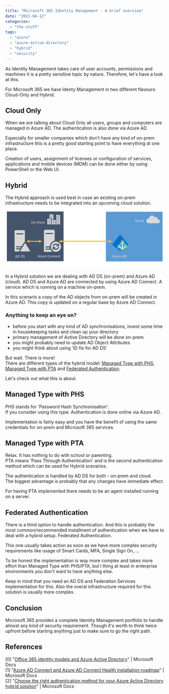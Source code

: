 ```yaml
---
title: "Microsoft 365 Identity Management - A brief overview"
date: "2021-04-12"
categories: 
  - "the-stuff"
tags: 
  - "azure"
  - "azure-active-directory"
  - "hybrid"
  - "security"
---
```


As Identity Management takes care of user accounts, permissions and machines it is a pretty sensitive topic by nature. Therefore, let's have a look at this.

For Microsoft 365 we have Identy Management in two different flavours: Cloud-Only and Hybrid.

## Cloud Only

When we are talking about Cloud Only all users, groups and computers are managed in Azure AD. The authentication is also done via Azure AD.

Especially for smaller companies which don't have any kind of on-prem infrastructure this is a pretty good starting point to have everything at one place.

Creation of users, assignment of licenses or configuration of services, applications and mobile devices (MDM) can be done either by using PowerShell or the Web UI.

## Hybrid

The Hybrid approach is used best in case an existing on-prem infrastructure needs to be integrated into an upcoming cloud solution.

![](images/microsoft365idmanagement.azureadconnect.000.png)

In a Hybrid solution we are dealing with AD DS (on-prem) and Azure AD (cloud). AD DS and Azure AD are connected by using Azure AD Connect. A service which is running on a machine on-prem.

In this scenario a copy of the AD objects from on-prem will be created in Azure AD. This copy is updated on a regular base by Azure AD Connect.

### Anything to keep an eye on?

- before you start with any kind of AD synchronisations, invest some time in housekeeping tasks and clean up your directory
- primary management of Active Directory will be done on-prem
- you might probably need to update AD Object Attributes
- you might think about using 'ID fix for AD DS'

But wait. There is more!  
There are different types of the hybrid model: [Managed Type with PHS](#managedtypewithphs), [Managed Type with PTA](#managedtypewithpta) and [Federated Authentication](#federatedauthentication).

Let's check out what this is about.

## Managed Type with PHS

PHS stands for 'Password Hash Synchronisation'.  
If you consider using this type: Authentication is done online via Azure AD.

Implementation is fairly easy and you have the benefit of using the same credentials for on-prem and Microsoft 365 services.

## Managed Type with PTA

Relax. It has nothing to do with school or parenting.  
PTA means 'Pass Through Authentication' and is the second authentication method which can be used for Hybrid scenarios.

The authentication is handled by AD DS for both - on-prem and cloud.  
The biggest advantage is probably that any changes have immediate effect.

For having PTA implemented there needs to be an agent installed running on a server.

## Federated Authentication

There is a third option to handle authentication. And this is probably the most common/recommended installment of authentication when we have to deal with a hybrid setup. Federated Authentication.

This one usually takes action as soon as we have more complex security requirements like usage of Smart Cards, MFA, Single Sign On, …

To be honest the implementation is way more complex and takes more effort than Managed Type with PHS/PTA, but I thing at least in enterprise environments you don't want to have anything else.

Keep in mind that you need an AD DS and Federation Services implementation for this. Also the overal infrastructure required for this solution is usually more complex.

## Conclusion

Microsoft 365 provides a complete Identity Management portfolio to handle almost any kind of security requirement. Though it's worth to think twice upfront before starting anything just to make sure to go the right path.

## References

\[0\] "[Office 365 identity models and Azure Active Directory](https://docs.microsoft.com/en-us/microsoft-365/enterprise/about-microsoft-365-identity?view=o365-worldwide)" | Microsoft Docs  
\[1\] "[Azure AD Connect and Azure AD Connect Health installation roadmap](https://docs.microsoft.com/en-us/azure/active-directory/hybrid/how-to-connect-install-roadmap)" | Microsoft Docs  
\[2\] "[Choose the right authentication method for your Azure Active Directory hybrid solution](https://docs.microsoft.com/en-us/azure/active-directory/hybrid/choose-ad-authn)" | Microsoft Docs

